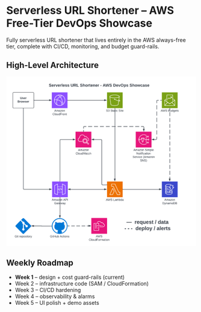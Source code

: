# Serverless URL Shortener – AWS Free-Tier DevOps Showcase

Fully serverless URL shortener that lives entirely in the AWS always-free tier, complete with CI/CD, monitoring, and budget guard-rails.

## High-Level Architecture
![Architecture](docs/architecture.png)

## Weekly Roadmap
- **Week 1** – design + cost guard-rails (current)
- Week 2 – infrastructure code (SAM / CloudFormation)
- Week 3 – CI/CD hardening
- Week 4 – observability & alarms
- Week 5 – UI polish + demo assets